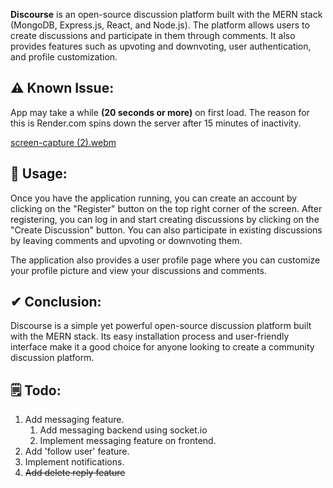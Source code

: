 **Discourse** is an open-source discussion platform built with the MERN stack (MongoDB, Express.js, React, and Node.js). The platform allows users to create discussions and participate in them through comments. It also provides features such as upvoting and downvoting, user authentication, and profile customization.

## ⚠ Known Issue: 
App may take a while **(20 seconds or more)** on first load. The reason for this is Render.com spins down the server after 15 minutes of inactivity. 

[screen-capture (2).webm](https://github.com/jatinkumar-me/Discourse/assets/85551434/648f6869-6a6e-49ea-bfcd-155f10cad91b)

## 💪 Usage:

Once you have the application running, you can create an account by clicking on the "Register" button on the top right corner of the screen. After registering, you can log in and start creating discussions by clicking on the "Create Discussion" button. You can also participate in existing discussions by leaving comments and upvoting or downvoting them.

The application also provides a user profile page where you can customize your profile picture and view your discussions and comments.

## ✔ Conclusion:

Discourse is a simple yet powerful open-source discussion platform built with the MERN stack. Its easy installation process and user-friendly interface make it a good choice for anyone looking to create a community discussion platform.

## 🗒 Todo: 

1. Add messaging feature.
   1. Add messaging backend using socket.io
   2. Implement messaging feature on frontend.
2. Add 'follow user' feature.
3. Implement notifications.
4. ~~Add delete reply feature~~
